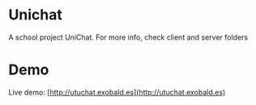 # Unichat

A school project UniChat. For more info, check client and server folders

# Demo
Live demo: [http://utuchat.exobald.es](http://utuchat.exobald.es)
